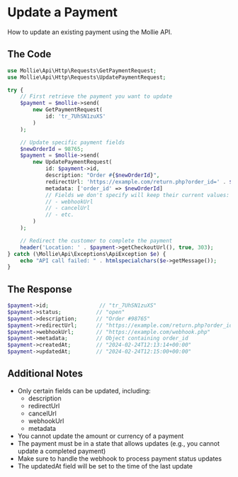 # Update a Payment

How to update an existing payment using the Mollie API.

## The Code

```php
use Mollie\Api\Http\Requests\GetPaymentRequest;
use Mollie\Api\Http\Requests\UpdatePaymentRequest;

try {
    // First retrieve the payment you want to update
    $payment = $mollie->send(
        new GetPaymentRequest(
            id: 'tr_7UhSN1zuXS'
        )
    );

    // Update specific payment fields
    $newOrderId = 98765;
    $payment = $mollie->send(
        new UpdatePaymentRequest(
            id: $payment->id,
            description: "Order #{$newOrderId}",
            redirectUrl: 'https://example.com/return.php?order_id=' . $newOrderId,
            metadata: ['order_id' => $newOrderId]
            // Fields we don't specify will keep their current values:
            // - webhookUrl
            // - cancelUrl
            // - etc.
        )
    );

    // Redirect the customer to complete the payment
    header('Location: ' . $payment->getCheckoutUrl(), true, 303);
} catch (\Mollie\Api\Exceptions\ApiException $e) {
    echo "API call failed: " . htmlspecialchars($e->getMessage());
}
```

## The Response

```php
$payment->id;                // "tr_7UhSN1zuXS"
$payment->status;           // "open"
$payment->description;      // "Order #98765"
$payment->redirectUrl;      // "https://example.com/return.php?order_id=98765"
$payment->webhookUrl;       // "https://example.com/webhook.php"
$payment->metadata;         // Object containing order_id
$payment->createdAt;        // "2024-02-24T12:13:14+00:00"
$payment->updatedAt;        // "2024-02-24T12:15:00+00:00"
```

## Additional Notes

- Only certain fields can be updated, including:
  - description
  - redirectUrl
  - cancelUrl
  - webhookUrl
  - metadata
- You cannot update the amount or currency of a payment
- The payment must be in a state that allows updates (e.g., you cannot update a completed payment)
- Make sure to handle the webhook to process payment status updates
- The updatedAt field will be set to the time of the last update
